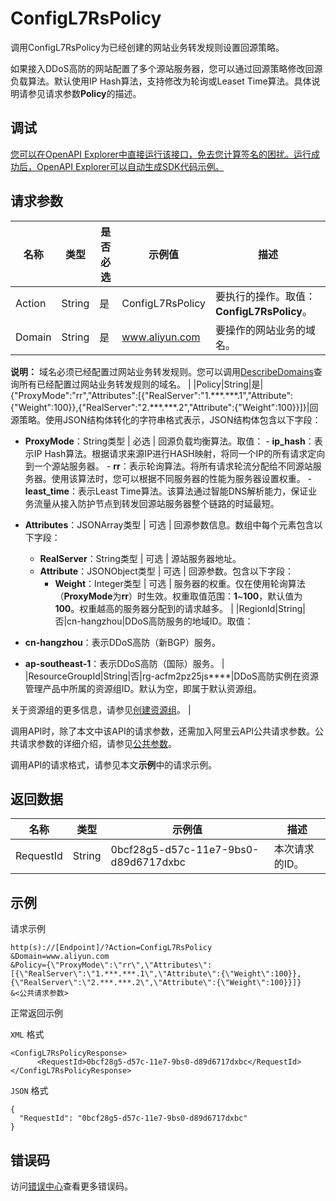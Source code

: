 # ConfigL7RsPolicy

调用ConfigL7RsPolicy为已经创建的网站业务转发规则设置回源策略。

如果接入DDoS高防的网站配置了多个源站服务器，您可以通过回源策略修改回源负载算法。默认使用IP Hash算法，支持修改为轮询或Leaset Time算法。具体说明请参见请求参数**Policy**的描述。

## 调试

[您可以在OpenAPI Explorer中直接运行该接口，免去您计算签名的困扰。运行成功后，OpenAPI Explorer可以自动生成SDK代码示例。](https://api.aliyun.com/#product=ddoscoo&api=ConfigL7RsPolicy&type=RPC&version=2020-01-01)

## 请求参数

|名称|类型|是否必选|示例值|描述|
|--|--|----|---|--|
|Action|String|是|ConfigL7RsPolicy|要执行的操作。取值：**ConfigL7RsPolicy**。 |
|Domain|String|是|www.aliyun.com|要操作的网站业务的域名。

 **说明：** 域名必须已经配置过网站业务转发规则。您可以调用[DescribeDomains](~~91724~~)查询所有已经配置过网站业务转发规则的域名。 |
|Policy|String|是|\{"ProxyMode":"rr","Attributes":\[\{"RealServer":"1.\*\*\*.\*\*\*.1","Attribute":\{"Weight":100\}\},\{"RealServer":"2.\*\*\*.\*\*\*.2","Attribute":\{"Weight":100\}\}\]\}|回源策略。使用JSON结构体转化的字符串格式表示，JSON结构体包含以下字段：

 -   **ProxyMode**：String类型 \| 必选 \| 回源负载均衡算法。取值：
    -   **ip\_hash**：表示IP Hash算法。根据请求来源IP进行HASH映射，将同一个IP的所有请求定向到一个源站服务器。
    -   **rr**：表示轮询算法。将所有请求轮流分配给不同源站服务器。使用该算法时，您可以根据不同服务器的性能为服务器设置权重。
    -   **least\_time**：表示Least Time算法。该算法通过智能DNS解析能力，保证业务流量从接入防护节点到转发回源站服务器整个链路的时延最短。
-   **Attributes**：JSONArray类型 \| 可选 \| 回源参数信息。数组中每个元素包含以下字段：
    -   **RealServer**：String类型 \| 可选 \| 源站服务器地址。
    -   **Attribute**：JSONObject类型 \| 可选 \| 回源参数。包含以下字段：
        -   **Weight**：Integer类型 \| 可选 \| 服务器的权重。仅在使用轮询算法（**ProxyMode**为**rr**）时生效。权重取值范围：**1**~**100**，默认值为**100**。权重越高的服务器分配到的请求越多。 |
|RegionId|String|否|cn-hangzhou|DDoS高防服务的地域ID。取值：

 -   **cn-hangzhou**：表示DDoS高防（新BGP）服务。
-   **ap-southeast-1**：表示DDoS高防（国际）服务。 |
|ResourceGroupId|String|否|rg-acfm2pz25js\*\*\*\*|DDoS高防实例在资源管理产品中所属的资源组ID。默认为空，即属于默认资源组。

 关于资源组的更多信息，请参见[创建资源组](~~94485~~)。 |

调用API时，除了本文中该API的请求参数，还需加入阿里云API公共请求参数。公共请求参数的详细介绍，请参见[公共参数](~~157269~~)。

调用API的请求格式，请参见本文**示例**中的请求示例。

## 返回数据

|名称|类型|示例值|描述|
|--|--|---|--|
|RequestId|String|0bcf28g5-d57c-11e7-9bs0-d89d6717dxbc|本次请求的ID。 |

## 示例

请求示例

```
http(s)://[Endpoint]/?Action=ConfigL7RsPolicy
&Domain=www.aliyun.com
&Policy={\"ProxyMode\":\"rr\",\"Attributes\":[{\"RealServer\":\"1.***.***.1\",\"Attribute\":{\"Weight\":100}},{\"RealServer\":\"2.***.***.2\",\"Attribute\":{\"Weight\":100}}]}
&<公共请求参数>
```

正常返回示例

`XML` 格式

```
<ConfigL7RsPolicyResponse>
	  <RequestId>0bcf28g5-d57c-11e7-9bs0-d89d6717dxbc</RequestId>
</ConfigL7RsPolicyResponse>
```

`JSON` 格式

```
{
  "RequestId": "0bcf28g5-d57c-11e7-9bs0-d89d6717dxbc"
}
```

## 错误码

访问[错误中心](https://error-center.alibabacloud.com/status/product/ddoscoo)查看更多错误码。

